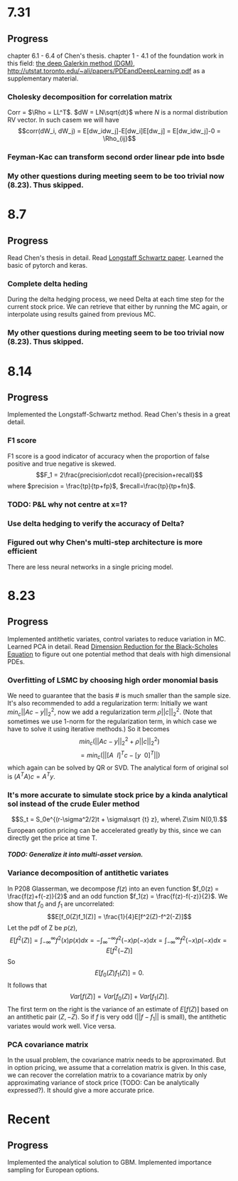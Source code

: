 # 7.31
## Progress
chapter 6.1 - 6.4 of Chen's thesis. chapter 1 - 4.1 of the foundation work in this field: [the deep Galerkin method (DGM)](https://arxiv.org/abs/1708.07469), http://utstat.toronto.edu/~ali/papers/PDEandDeepLearning.pdf as a supplementary material. 
### Cholesky decomposition for correlation matrix
Corr = $\Rho = LL^T$. $dW = LN\sqrt{dt}$ where $N$ is a normal distribution RV vector. In such casem we will have $$corr(dW_i, dW_j) = E[dw_idw_j]-E[dw_i]E[dw_j] = E[dw_idw_j]-0 = \Rho_{ij}$$

### Feyman-Kac can transform second order linear pde into bsde

### My other questions during meeting seem to be too trivial now (8.23). Thus skipped.
# 8.7
## Progress
Read Chen's thesis in detail. Read [Longstaff Schwartz paper](https://people.math.ethz.ch/~hjfurrer/teaching/LongstaffSchwartzAmericanOptionsLeastSquareMonteCarlo.pdf). Learned the basic of pytorch and keras.
### Complete delta heding
During the delta hedging process, we need Delta at each time step for the current stock price. We can retrieve that either by running the MC again, or interpolate using results gained from previous MC.

### My other questions during meeting seem to be too trivial now (8.23). Thus skipped.
# 8.14
## Progress
Implemented the Longstaff-Schwartz method. Read Chen's thesis in a great detail.
### F1 score
F1 score is a good indicator of accuracy when the proportion of false positive and true negative is skewed.
$$F_1 = 2\frac{precision\cdot recall}{precision+recall}$$
where $precision = \frac{tp}{tp+fp}$, $recall=\frac{tp}{tp+fn}$.

### TODO: P&L why not centre at x=1?

### Use delta hedging to verify the accuracy of Delta?

### Figured out why Chen's multi-step architecture is more efficient
There are less neural networks in a single pricing model.

# 8.23

## Progress
Implemented antithetic variates, control variates to reduce variation in MC. Learned PCA in detail. Read [Dimension Reduction for the
Black-Scholes Equation](https://www.it.uu.se/edu/course/homepage/projektTDB/vt07/Presentationer/Projekt3/Dimension_Reduction_for_the_Black-Scholes_Equation.pdf) to figure out one potential method that deals with high dimensional PDEs.

### Overfitting of LSMC by choosing high order monomial basis
We need to guarantee that the basis # is much smaller than the sample size. It's also recommended to add a regularization term:
Initially we want $min_c ||Ac- y||_2^2$, now we add a regularization term $\rho||c||_2^2$. (Note that sometimes we use 1-norm for the regularization term, in which case we have to solve it using iterative methods.) So it becomes
$$min_c (||Ac- y||_2^2+\rho||c||_2^2) $$
$$=min_c(||\Big[A\ \ I\Big]^Tc - \Big[y \ \ 0\Big]^T||)$$
which again can be solved by QR or SVD.
The analytical form of original sol is $(A^TA)c = A^Ty$.

### It's more accurate to simulate stock price by a kinda analytical sol instead of the crude Euler method
$$S_t = S_0e^{(r-\sigma^2/2)t + \sigma\sqrt {t} z}, where\ Z\sim N(0,1).$$
European option pricing can be accelerated greatly by this, since we can directly get the price at time T.
##### TODO: Generalize it into multi-asset version.

### Variance decomposition of antithetic variates
In P208 Glasserman, we decompose $f(z)$ into an even function $f_0(z) = \frac{f(z)+f(-z)}{2}$ and an odd function $f_1(z) = \frac{f(z)-f(-z)}{2}$. We show that $f_0$ and $f_1$ are uncorrelated:
$$E[f_0(Z)f_1(Z)] = \frac{1}{4}E[f^2(Z)-f^2(-Z)]$$
Let the pdf of Z be $p(z)$,
$$E[f^2(Z)] = \int_{-\infty}^\infty f^2(x)p(x)dx = -\int_{\infty}^{-\infty} f^2(-x)p(-x)dx = \int_{-\infty}^\infty f^2(-x)p(-x)dx=E[f^2(-Z)] $$
So
$$E[f_0(Z)f_1(Z)] = 0.$$
It follows that 
$$Var[f(Z)] = Var[f_0(Z)] + Var[f_1(Z)].$$
The first term on the right is the variance of an estimate of $E[f(Z)]$ based on an antithetic pair $(Z, -Z)$. So if $f$ is very odd ($||f-f_1||$ is small), the antithetic variates would work well. Vice versa.


### PCA covariance matrix
In the usual problem, the covariance matrix needs to be approximated. But in option pricing, we assume that a correlation matrix is given. In this case, we can recover the correlation matrix to a covariance matrix by only approximating variance of stock price (TODO: Can be analytically expressed?). It should give a more accurate price.


# Recent

## Progress
Implemented the analytical solution to GBM. Implemented importance sampling for European options.
